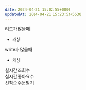 ```yaml
---
date: 2024-04-21 15:02:55+0000
updatedAt: 2024-04-21 15:23:53+5630
---
```

리드가 많을때

- 캐싱

write가 많을때

- 캐싱

실시간 조회수  
실시간 좋아요수  
선착순 주문받기
